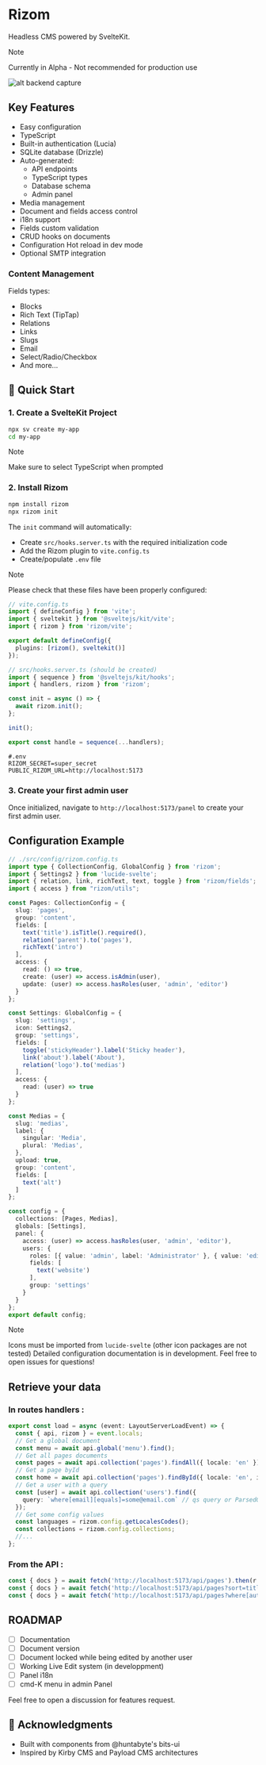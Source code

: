 # Rizom

Headless CMS powered by SvelteKit.
> [!NOTE]
> Currently in Alpha - Not recommended for production use

![alt backend capture](https://github.com/bienoubien-studio/rizom/blob/main/rizom.png?raw=true)

## Key Features

- Easy configuration
- TypeScript
- Built-in authentication (Lucia)
- SQLite database (Drizzle)
- Auto-generated:
  - API endpoints
  - TypeScript types
  - Database schema
  - Admin panel
- Media management
- Document and fields access control
- i18n support
- Fields custom validation
- CRUD hooks on documents
- Configuration Hot reload in dev mode
- Optional SMTP integration

### Content Management

Fields types:
- Blocks
- Rich Text (TipTap)
- Relations
- Links
- Slugs
- Email
- Select/Radio/Checkbox
- And more...

## 🚀 Quick Start

### 1. Create a SvelteKit Project

```bash
npx sv create my-app
cd my-app
```
> [!NOTE]
> Make sure to select TypeScript when prompted

### 2. Install Rizom

```bash
npm install rizom
npx rizom init
```

The `init` command will automatically:

- Create `src/hooks.server.ts` with the required initialization code
- Add the Rizom plugin to `vite.config.ts`
- Create/populate `.env` file

> [!NOTE]
> Please check that these files have been properly configured:

```ts
// vite.config.ts
import { defineConfig } from 'vite';
import { sveltekit } from '@sveltejs/kit/vite';
import { rizom } from 'rizom/vite';

export default defineConfig({
  plugins: [rizom(), sveltekit()]
});
```

```typescript
// src/hooks.server.ts (should be created)
import { sequence } from '@sveltejs/kit/hooks';
import { handlers, rizom } from 'rizom';

const init = async () => {
  await rizom.init();
};

init();

export const handle = sequence(...handlers);
```
```
#.env
RIZOM_SECRET=super_secret
PUBLIC_RIZOM_URL=http://localhost:5173
```

### 3. Create your first admin user

Once initialized, navigate to `http://localhost:5173/panel` to create your first admin user.

## Configuration Example

```typescript
// ./src/config/rizom.config.ts
import type { CollectionConfig, GlobalConfig } from 'rizom';
import { Settings2 } from 'lucide-svelte';
import { relation, link, richText, text, toggle } from 'rizom/fields';
import { access } from "rizom/utils";

const Pages: CollectionConfig = {
  slug: 'pages',
  group: 'content',
  fields: [
    text('title').isTitle().required(),
    relation('parent').to('pages'),
    richText('intro')
  ],
  access: {
    read: () => true,
    create: (user) => access.isAdmin(user),
    update: (user) => access.hasRoles(user, 'admin', 'editor')
  }
};

const Settings: GlobalConfig = {
  slug: 'settings',
  icon: Settings2,
  group: 'settings',
  fields: [
    toggle('stickyHeader').label('Sticky header'),
    link('about').label('About'),
    relation('logo').to('medias')
  ],
  access: {
    read: (user) => true
  }
};

const Medias = {
  slug: 'medias',
  label: {
    singular: 'Media',
    plural: 'Medias',
  },
  upload: true,
  group: 'content',
  fields: [
    text('alt')
  ]
};

const config = {
  collections: [Pages, Medias],
  globals: [Settings],
  panel: {
    access: (user) => access.hasRoles(user, 'admin', 'editor'),
    users: {
      roles: [{ value: 'admin', label: 'Administrator' }, { value: 'editor' }],
      fields: [
        text('website')
      ],
      group: 'settings'
    }
  }
};
export default config;
```

> [!NOTE]
> Icons must be imported from `lucide-svelte` (other icon packages are not tested)
> Detailed configuration documentation is in development. Feel free to open issues for questions!

## Retrieve your data

### In routes handlers :

```ts
export const load = async (event: LayoutServerLoadEvent) => {
  const { api, rizom } = event.locals;
  // Get a global document
  const menu = await api.global('menu').find();
  // Get all pages documents
  const pages = await api.collection('pages').findAll({ locale: 'en' });
  // Get a page byId
  const home = await api.collection('pages').findById({ locale: 'en', id: 'some-id' });
  // Get a user with a query
  const [user] = await api.collection('users').find({
    query: `where[email][equals]=some@email.com` // qs query or ParsedQsQuery
  });
  // Get some config values
  const languages = rizom.config.getLocalesCodes();
  const collections = rizom.config.collections;
  //...
};
```

### From the API :
```ts
const { docs } = await fetch('http://localhost:5173/api/pages').then(r => r.json())
const { docs } = await fetch('http://localhost:5173/api/pages?sort=title&limit=1').then(r => r.json())
const { docs } = await fetch('http://localhost:5173/api/pages?where[author][in_array]=some-id&locale=en`;').then(r => r.json())
```

## ROADMAP

- [ ] Documentation
- [ ] Document version
- [ ] Document locked while being edited by another user
- [ ] Working Live Edit system (in developpment)
- [ ] Panel i18n
- [ ] cmd-K menu in admin Panel

Feel free to open a discussion for features request.

## 🙏 Acknowledgments

- Built with components from @huntabyte's bits-ui
- Inspired by Kirby CMS and Payload CMS architectures
